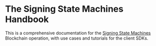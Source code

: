 # The Signing State Machines Handbook 

This is a comprehensive documentation for the [Signing State Machines](https://github.com/civis-blockchain/blockchain-ssm) Blockchain operation, with use cases and tutorials for the client SDKs.

